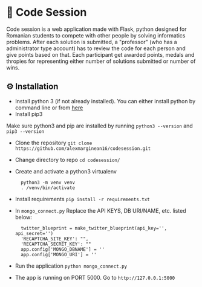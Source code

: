 # :space_invader: Code Session 

Code session is a web application made with Flask, python designed for Romanian students to compete with other people by solving informatics problems. After each solution is submitted, a "professor" (who has a administrator type account) has to review the code for each person and give points based on that. Each participant get awarded points, medals and thropies for representing either number of solutions submitted or number of wins.

## :gear: Installation

- Install python 3 (if not already installed). You can either install python by command line or from [here](https://www.python.org/downloads/)
- Install pip3

Make sure python3 and pip are installed by running `python3 --version` and `pip3 --version`

- Clone the repository `git clone https://github.com/alexmarginean16/codesession.git`
- Change directory to repo `cd codesession/`
- Create and activate a python3 virtualenv 
        
        python3 -m venv venv
        . /venv/bin/activate
        
- Install requirements `pip install -r requirements.txt`
- In `mongo_connect.py` Replace the API KEYS, DB URI/NAME, etc. listed below:

        twitter_blueprint = make_twitter_blueprint(api_key='', api_secret='')
        'RECAPTCHA_SITE_KEY': "",
        'RECAPTCHA_SECRET_KEY': ""
        app.config['MONGO_DBNAME'] = ''
        app.config['MONGO_URI'] = ''
        
- Run the application `python mongo_connect.py`
- The app is running on PORT 5000. Go to `http://127.0.0.1:5000`
